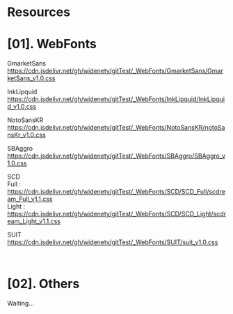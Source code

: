 # Resources
<h1>[01]. WebFonts</h1>

GmarketSans<br>
https://cdn.jsdelivr.net/gh/widenety/gitTest/_WebFonts/GmarketSans/GmarketSans_v1.0.css


InkLipquid<br>
https://cdn.jsdelivr.net/gh/widenety/gitTest/_WebFonts/InkLipquid/InkLipquid_v1.0.css


NotoSansKR<br>
https://cdn.jsdelivr.net/gh/widenety/gitTest/_WebFonts/NotoSansKR/notoSansKr_v1.0.css


SBAggro<br>
https://cdn.jsdelivr.net/gh/widenety/gitTest/_WebFonts/SBAggro/SBAggro_v1.0.css


SCD<br>
Full : https://cdn.jsdelivr.net/gh/widenety/gitTest/_WebFonts/SCD/SCD_Full/scdream_Full_v1.1.css<br>
Light : https://cdn.jsdelivr.net/gh/widenety/gitTest/_WebFonts/SCD/SCD_Light/scdream_Light_v1.1.css

SUIT<br>
https://cdn.jsdelivr.net/gh/widenety/gitTest/_WebFonts/SUIT/suit_v1.0.css


<br>

<h1>[02]. Others</h1>

Waiting...